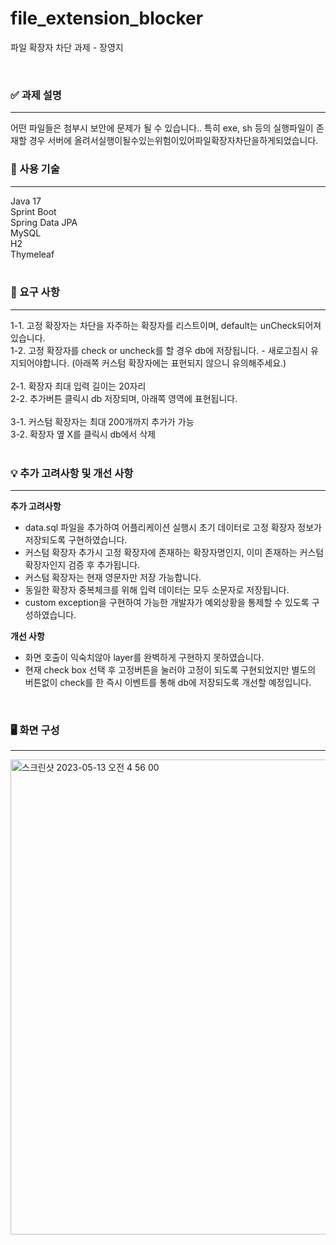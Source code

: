 # file_extension_blocker
파일 확장자 차단 과제 - 장영지

<br>

### ✅ 과제 설명

---
어떤 파일들은 첨부시 보안에 문제가 될 수 있습니다.. 특히 exe, sh 등의 실행파일이 존재할 경우 서버에 올려서실행이될수있는위험이있어파일확장자차단을하게되었습니다.
<br>

### 🧰 사용 기술

---
Java 17<br>
Sprint Boot<br>
Spring Data JPA<br>
MySQL<br>
H2<br>
Thymeleaf<br>
<br>


### 📄 요구 사항

---
1-1. 고정 확장자는 차단을 자주하는 확장자를 리스트이며, default는 unCheck되어져 있습니다.<br>
1-2. 고정 확장자를 check or uncheck를 할 경우 db에 저장됩니다. - 새로고침시 유지되어야합니다. (아래쪽 커스텀 확장자에는 표현되지 않으니 유의해주세요.)<br>
<br>
2-1. 확장자 최대 입력 길이는 20자리<br>
2-2. 추가버튼 클릭시 db 저장되며, 아래쪽 영역에 표현됩니다.<br>
<br>
3-1. 커스텀 확장자는 최대 200개까지 추가가 가능<br>
3-2. 확장자 옆 X를 클릭시 db에서 삭제<br>
<br>

### 💡 추가 고려사항 및 개선 사항

---
**추가 고려사항**

- data.sql 파일을 추가하여 어플리케이션 실행시 초기 데이터로 고정 확장자 정보가 저장되도록 구현하였습니다.
- 커스텀 확장자 추가시 고정 확장자에 존재하는 확장자명인지, 이미 존재하는 커스텀 확장자인지 검증 후 추가됩니다.
- 커스텀 확장자는 현재 영문자만 저장 가능합니다.
- 동일한 확장자 중복체크를 위해 입력 데이터는 모두 소문자로 저장됩니다.
- custom exception을 구현하여 가능한 개발자가 예외상황을 통제할 수 있도록 구성하였습니다.

**개선 사항**
- 화면 호출이 익숙치않아 layer를 완벽하게 구현하지 못하였습니다.
- 현재 check box 선택 후 고정버튼을 눌러야 고정이 되도록 구현되었지만 별도의 버튼없이 check를 한 즉시 이벤트를 통해 db에 저장되도록 개선할 예정입니다.
<br>

### 🖥️ 화면 구성

---
<img width="760" alt="스크린샷 2023-05-13 오전 4 56 00" src="https://github.com/youngjijang/file_extension_blocker/assets/100327413/01864d32-bf26-4379-9f45-68998dfc4f4d">

